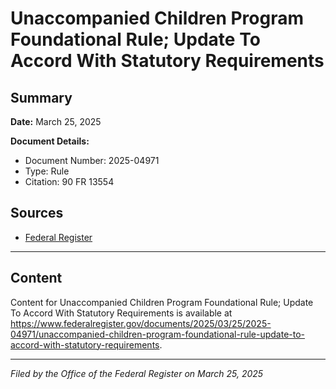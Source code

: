 # Unaccompanied Children Program Foundational Rule; Update To Accord With Statutory Requirements

## Summary

**Date:** March 25, 2025

**Document Details:**
- Document Number: 2025-04971
- Type: Rule
- Citation: 90 FR 13554

## Sources
- [Federal Register](https://www.federalregister.gov/documents/2025/03/25/2025-04971/unaccompanied-children-program-foundational-rule-update-to-accord-with-statutory-requirements)

---

## Content

Content for Unaccompanied Children Program Foundational Rule; Update To Accord With Statutory Requirements is available at https://www.federalregister.gov/documents/2025/03/25/2025-04971/unaccompanied-children-program-foundational-rule-update-to-accord-with-statutory-requirements.

---

*Filed by the Office of the Federal Register on March 25, 2025*
